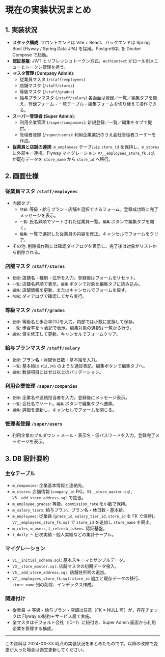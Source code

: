 # 現在の実装状況まとめ

## 1. 実装状況

- **スタック構成**: フロントエンドは Vite + React、バックエンドは Spring Boot (Flyway / Spring Data JPA) を採用。PostgreSQL を Docker Compose で起動。
- **認証基盤**: JWT とリフレッシュトークン方式。`AuthContext` がロール別メニューとトークン管理を担う。
- **マスタ管理 (Company Admin)**:
  - 従業員マスタ (`/staff/employees`)
  - 店舗マスタ (`/staff/stores`)
  - 等級マスタ (`/staff/grades`)
  - 給与プランマスタ (`/staff/salary`)
  各画面は登録／一覧／編集タブを備え、登録フォーム・一覧テーブル・編集フォームを切り替えて操作できる。
- **スーパー管理者 (Super Admin)**:
  - 利用企業管理 (`/super/companies`): 新規登録／一覧／編集をタブで提供。
  - 管理者登録 (`/super/users`): 利用企業選択のうえ会社管理者ユーザーを作成。
- **従業員と店舗の連携**: `m_employees` テーブルは `store_id` を保持し、`m_stores` に外部キー連携。Flyway マイグレーション `V7__employees_store_fk.sql` が既存データを `store_name` から `store_id` へ移行。

## 2. 画面仕様

### 従業員マスタ `/staff/employees`
- 内部タブ:
  - `登録`: 等級・給与プラン・店舗を選択できるフォーム。登録成功時に完了メッセージを表示。
  - `一覧`: 氏名昇順でソートされた従業員一覧。`編集` ボタンで編集タブを開く。
  - `編集`: 一覧で選択した従業員の内容を修正。キャンセルでフォームをクリア。
- その他: 削除操作時には確認ダイアログを表示し、完了後は対象がリストから削除される。

### 店舗マスタ `/staff/stores`
- `登録`: 店舗名・種別・住所を入力。登録後はフォームをリセット。
- `一覧`: 店舗名昇順で表示。`編集` ボタンで対象を編集タブに読み込み。
- `編集`: 店舗情報を更新、またはキャンセルでフォームを戻す。
- `削除`: ダイアログで確認してから実行。

### 等級マスタ `/staff/grades`
- `登録`: 等級名と歩合率(%)を入力。内部では小数に変換して保存。
- `一覧`: 歩合率を `%` 表記で表示。編集対象の選択は一覧から行う。
- `編集`: 値を修正して更新。キャンセルでフォームクリア。

### 給与プランマスタ `/staff/salary`
- `登録`: プラン名・月間休日数・基本給を入力。
- `一覧`: 基本給は `¥12,345` のような通貨表記。編集ボタンで編集タブへ。
- `編集`: 数値項目にはゼロ以上のバリデーション。

### 利用企業管理 `/super/companies`
- `登録`: 企業名や連絡担当者を入力。登録後にメッセージ表示。
- `一覧`: 会社名でソート。`編集` ボタンで編集タブへ遷移。
- `編集`: 詳細を更新し、キャンセルでフォームを閉じる。

### 管理者登録 `/super/users`
- 利用企業のプルダウン + メール・表示名・仮パスワードを入力。登録完了メッセージを表示。

## 3. DB 設計要約

### 主なテーブル
- `m_companies`: 企業基本情報と連絡先。
- `m_stores`: 店舗情報 (`company_id` FK)。`V3__store_master.sql`, `V5__add_store_address.sql` で拡張。
- `m_employee_grades`: 等級。`commission_rate` を小数で保持。
- `m_salary_tiers`: 給与プラン。プラン名・休日数・基本給。
- `m_employees`: 従業員 (`grade_id`, `salary_tier_id`, `store_id` を FK で保持)。`V7__employees_store_fk.sql` で `store_id` を追加し `store_name` を廃止。
- `m_roles`, `m_users`, `t_refresh_tokens`: 認証基盤。
- `t_daily_*`: 日次実績・個人実績などの集計テーブル。

### マイグレーション
- `V1__initial_schema.sql`: 基本スキーマとサンプルデータ。
- `V3__store_master.sql`: 店舗マスタの初期データ投入。
- `V5__add_store_address.sql`: 店舗住所列の追加。
- `V7__employees_store_fk.sql`: `store_id` 追加と既存データの移行、`store_name` 列の削除、インデックス作成。

### 関連付け
- 従業員 → 等級・給与プラン・店舗は任意（FK = NULL 可）が、存在チェックは Flyway の制約＋サービス層で実施。
- 全マスタはデフォルト会社（ID=1）に紐付き、Super Admin 画面から利用企業を管理する構成。

---

この資料は 2024-XX-XX 時点の実装状況をまとめたものです。以降の改修で変更が入った場合は適宜更新してください。
